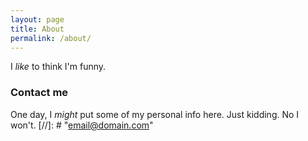 ```yaml
---
layout: page
title: About
permalink: /about/
---
```


I <i>like</i> to think I'm funny.

### Contact me
One day, I <i>might</i> put some of my personal info here.
Just kidding. No I won't.
[//]: # "[email@domain.com](mailto:email@domain.com)"
